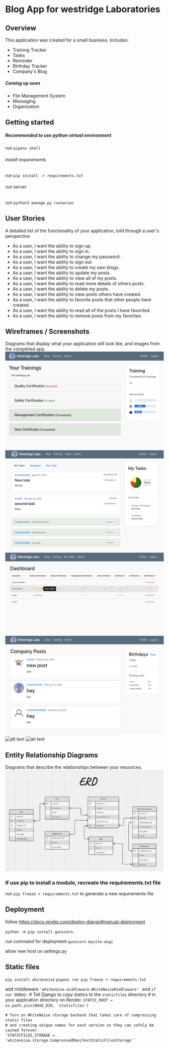 # Blog App for westridge Laboratories

## Overview
This application was created for a small business. Includes:
  - Training Tracker
  - Tasks
  - Reminder
  - Birthday Tracker
  - Company's Blog
  ##### Coming up soon
  - File Management System
  - Messaging
  - Organization

## Getting started
##### Recommended to use python virtual environment
run `pipenv shell`
###### install requirements
run `pip install -r requirements.txt`
###### run server
run `python3 manage.py runserver`

## User Stories
A detailed list of the functionality of your application, told through a user's perspective
  - As a user, I want the ability to sign up.
  - As a user, I want the ability to sign in. 
  - As a user, I want the ability to change my password. 
  - As a user, I want the ability to sign out. 
  - As a user, I want the ability to create my own blogs. 
  - As a user, I want the ability to update my posts. 
  - As a user, I want the ability to view all of my posts. 
  - As a user, I want the ability to read more details of others posts. 
  - As a user, I want the ability to delete my posts. 
  - As a user, I want the ability to view posts others have created. 
  - As a user, I want the ability to favorite posts that other people have created. 
  - As a user, I want the ability to read all of the posts I have favorited. 
  - As a user, I want the ability to remove posts from my favorites. 

## Wireframes / Screenshots
Diagrams that display what your application will look like, and images from the completed app.
![alt text](media/training_app.png)
![alt text](media/tasks.png)
![alt text](media/dashboard.png)
![alt text](media/blog_app.png)
![alt text](media/login.png)
![alt text](media/register.png)
## Entity Relationship Diagrams 
Diagrams that describe the relationships between your resources.
![alt text](media/ERD.png)

### If use pip to install a module, recreate the requirements.txt file

run `pip freeze > requirements.txt` to generate a new requirements file

## Deployment

follow https://docs.render.com/deploy-django#manual-deployment

`python -m pip install gunicorn.`

run command for deployment
`gunicorn mysite.wsgi`

allow new host on settings.py

## Static files

`pip install whitenoise`
`pipenv run pip freeze > requirements.txt`

add middleware
`'whitenoise.middleware.WhiteNoiseMiddleware' `
and
`if not DEBUG:`
    # Tell Django to copy statics to the `staticfiles` directory
    # in your application directory on Render.
    `STATIC_ROOT = os.path.join(BASE_DIR, 'staticfiles')`

    # Turn on WhiteNoise storage backend that takes care of compressing static files
    # and creating unique names for each version so they can safely be cached forever.
    `STATICFILES_STORAGE = 'whitenoise.storage.CompressedManifestStaticFilesStorage'`




